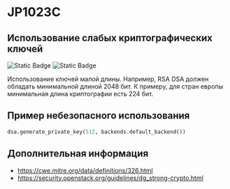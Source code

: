 # JP1023C
## Использование слабых криптографических ключей

![Static Badge](https://img.shields.io/badge/%D0%A1%D1%82%D0%B5%D0%BF%D0%B5%D0%BD%D1%8C%20%D0%BA%D1%80%D0%B8%D1%82%D0%B8%D1%87%D0%BD%D0%BE%D1%81%D1%82%D0%B8-%D0%92%D1%8B%D1%81%D0%BE%D0%BA%D0%B0%D1%8F-red?style=for-the-badge)
![Static Badge](https://img.shields.io/badge/%D0%94%D0%BE%D1%81%D1%82%D0%BE%D0%B2%D0%B5%D1%80%D0%BD%D0%BE%D1%81%D1%82%D1%8C%20%D0%BE%D0%BF%D1%80%D0%B5%D0%B4%D0%B5%D0%BB%D0%B5%D0%BD%D0%B8%D1%8F-%D0%B2%D1%8B%D1%81%D0%BE%D0%BA%D0%B0%D1%8F-red?style=for-the-badge)

Использование ключей малой длины. Например, RSA DSA должен обладать минимальной длиной 2048 бит. К примеру, для стран европы минимальная длина криптографии есть 224 бит.

## Пример небезопасного использования

```python linenums="1"
dsa.generate_private_key(512, backends.default_backend())
```

## Дополнительная информация

* <https://cwe.mitre.org/data/definitions/326.html>
* <https://security.openstack.org/guidelines/dg_strong-crypto.html>
